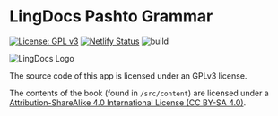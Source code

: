 # LingDocs Pashto Grammar

[![License: GPL v3](https://img.shields.io/badge/License-GPLv3-blue.svg)](https://www.gnu.org/licenses/gpl-3.0)
[![Netlify Status](https://api.netlify.com/api/v1/badges/150beb8b-aae1-4cef-a05c-2add5d8904f7/deploy-status)](https://app.netlify.com/sites/pashto-grammar/deploys)
![build](https://github.com/lingdocs/grammar.lingdocs.com/actions/workflows/main.yml/badge.svg)

![LingDocs Logo](https://dictionary.lingdocs.com/icons/icon-w-name.png)

The source code of this app is licensed under an GPLv3 license.

The contents of the book (found in `/src/content`) are licensed under a [Attribution-ShareAlike 4.0 International License (CC BY-SA 4.0)](
https://creativecommons.org/licenses/by-sa/4.0/).
